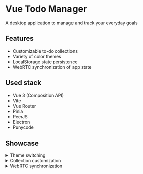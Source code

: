 # Vue Todo Manager

A desktop application to manage and track your everyday goals

## Features

- Сustomizable to-do collections
- Variety of color themes
- LocalStorage state persistence
- WebRTC synchronization of app state

## Used stack

- Vue 3 (Composition API)
- Vite
- Vue Router
- Pinia
- PeerJS
- Electron
- Punycode

## Showcase
<details>
  <summary>Theme switching</summary>
  <img src="./docs/gif/theme.gif">
</details>
<details>
  <summary>Collection customization</summary>
  <img src="./docs/gif/collection.gif">
</details>
<details>
  <summary>WebRTC synchronization</summary>
  <img src="./docs/gif/sync.gif">
</details>
